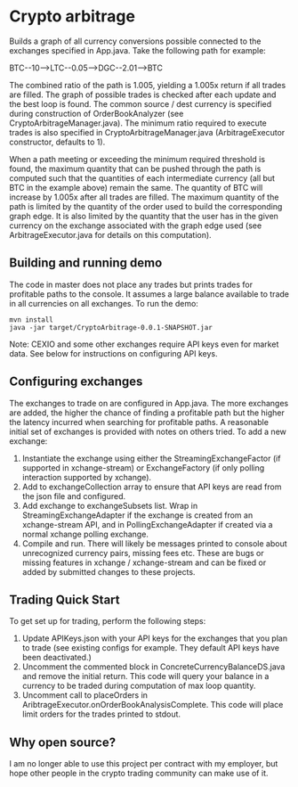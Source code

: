 # Crypto arbitrage
Builds a graph of all currency conversions possible connected to the exchanges specified in App.java. Take the following path for example:

BTC--10-->LTC--0.05-->DGC--2.01-->BTC

The combined ratio of the path is 1.005, yielding a 1.005x return if all trades are filled. The graph of possible trades is checked after each update and the best loop is found. The common source / dest currency is specified during construction of OrderBookAnalyzer (see CryptoArbitrageManager.java). The minimum ratio required to execute trades is also specified in CryptoArbitrageManager.java (ArbitrageExecutor constructor, defaults to 1). 

When a path meeting or exceeding the minimum required threshold is found, the maximum quantity that can be pushed through the path is computed such that the quantities of each intermediate currency (all but BTC in the example above) remain the same. The quantity of BTC will increase by 1.005x after all trades are filled. The maximum quantity of the path is limited by the quantity of the order used to build the corresponding graph edge. It is also limited by the quantity that the user has in the given currency on the exchange associated with the graph edge used (see ArbitrageExecutor.java for details on this computation).

## Building and running demo
The code in master does not place any trades but prints trades for profitable paths to the console. It assumes a large balance available to trade in all currencies on all exchanges. To run the demo:
```
mvn install
java -jar target/CryptoArbitrage-0.0.1-SNAPSHOT.jar
```
Note: CEXIO and some other exchanges require API keys even for market data. See below for instructions on configuring API keys.

## Configuring exchanges
The exchanges to trade on are configured in App.java. The more exchanges are added, the higher the chance of finding a profitable path but the higher the latency incurred when searching for profitable paths. A reasonable initial set of exchanges is provided with notes on others tried. To add a new exchange:
1. Instantiate the exchange using either the StreamingExchangeFactor (if supported in xchange-stream) or ExchangeFactory (if only polling interaction supported by xchange).
2. Add to exchangeCollection array to ensure that API keys are read from the json file and configured.
3. Add exchange to exchangeSubsets list. Wrap in StreamingExchangeAdapter if the exchange is created from an xchange-stream API, and in PollingExchangeAdapter if created via a normal xchange polling exchange.
4. Compile and run. There will likely be messages printed to console about unrecognized currency pairs, missing fees etc. These are bugs or missing features in xchange / xchange-stream and can be fixed or added by submitted changes to these projects.

## Trading Quick Start
To get set up for trading, perform the following steps:
1. Update APIKeys.json with your API keys for the exchanges that you plan to trade (see existing configs for example. They default API keys have been deactivated.)
2. Uncomment the commented block in ConcreteCurrencyBalanceDS.java and remove the initial return. This code will query your balance in a currency to be traded during computation of max loop quantity.
3. Uncomment call to placeOrders in AribtrageExecutor.onOrderBookAnalysisComplete. This code will place limit orders for the trades printed to stdout.

## Why open source?
I am no longer able to use this project per contract with my employer, but hope other people in the crypto trading community can make use of it.